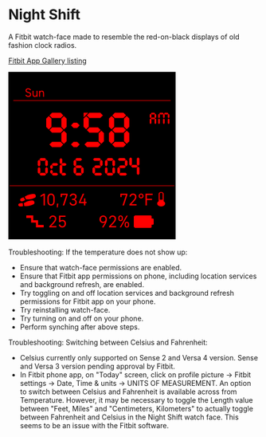 # Night Shift
 A Fitbit watch-face made to resemble the red-on-black displays of old fashion clock radios.


[Fitbit App Gallery listing](https://gallery.fitbit.com/details/2d897910-f126-416f-a833-78224e49b6ee?key=167d5091-b4ef-40d6-a34a-766913290e7d)


![screenshot](Screenshot.png)

Troubleshooting: If the temperature does not show up: 
- Ensure that watch-face permissions are enabled. 
- Ensure that Fitbit app permissions on phone, including location services and background refresh, are enabled. 
- Try toggling on and off location services and background refresh permissions for Fitbit app on your phone. 
- Try reinstalling watch-face. 
- Try turning on and off on your phone. 
- Perform synching after above steps.

Troubleshooting: Switching between Celsius and Fahrenheit:
- Celsius currently only supported on Sense 2 and Versa 4 version. Sense and Versa 3 version pending approval by Fitbit.
- In Fitbit phone app, on "Today" screen, click on profile picture -> Fitbit settings -> Date, Time & units -> UNITS OF MEASUREMENT. An option to switch between Celsius and Fahrenheit is available across from Temperature. However, it may be necessary to toggle the Length value between "Feet, Miles" and "Centimeters, Kilometers" to actually toggle between Fahrenheit and Celsius in the Night Shift watch face. This seems to be an issue with the Fitbit software. 
